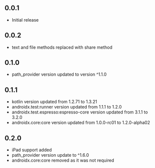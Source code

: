 ## 0.0.1

* Initial release

## 0.0.2

* text and file methods replaced with share method

## 0.1.0

* path_provider version updated to version ^1.1.0

## 0.1.1

* kotlin version updated from 1.2.71 to 1.3.21
* androidx.test:runner version updated from 1.1.1 to 1.2.0
* androidx.test.espresso:espresso-core version updated from 3.1.1 to 3.2.0
* androidx.core:core version updated from 1.0.0-rc01 to 1.2.0-alpha02

## 0.2.0
* iPad support added
* path_provider version update to ^1.6.0
* androidx.core:core removed as it was not required
